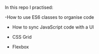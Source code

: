  In this repo I practised:
 
 -How to use ES6 classes to organise code
  
- How to sync JavaScript code with a UI

- CSS Grid

- Flexbox
